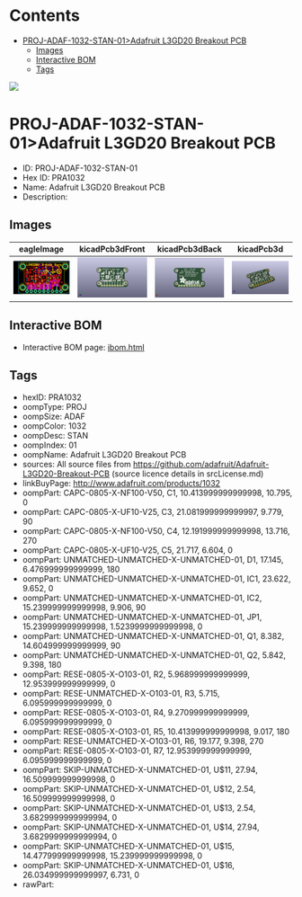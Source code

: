 



Contents
========

* [PROJ-ADAF-1032-STAN-01>Adafruit L3GD20 Breakout PCB](#proj-adaf-1032-stan-01adafruit-l3gd20-breakout-pcb)
	* [Images](#images)
	* [Interactive BOM](#interactive-bom)
	* [Tags](#tags)
  
![][im]
# PROJ-ADAF-1032-STAN-01>Adafruit L3GD20 Breakout PCB

- ID: PROJ-ADAF-1032-STAN-01
- Hex ID: PRA1032
- Name: Adafruit L3GD20 Breakout PCB
- Description: 

## Images
  
  

|eagleImage|kicadPcb3dFront|kicadPcb3dBack|kicadPcb3d|
| :---: | :---: | :---: | :---: |
|[![eagleImage](eagleImage_140.png)](eagleImage_600.png)|[![kicadPcb3dFront](kicadPcb3dFront_140.png)](kicadPcb3dFront_600.png)|[![kicadPcb3dBack](kicadPcb3dBack_140.png)](kicadPcb3dBack_600.png)|[![kicadPcb3d](kicadPcb3d_140.png)](kicadPcb3d_600.png)|

## Interactive BOM

- Interactive BOM page: [ibom.html](kicad/bom/ibom.html)

## Tags

- hexID: PRA1032
- oompType: PROJ
- oompSize: ADAF
- oompColor: 1032
- oompDesc: STAN
- oompIndex: 01
- oompName: Adafruit L3GD20 Breakout PCB
- sources: All source files from https://github.com/adafruit/Adafruit-L3GD20-Breakout-PCB (source licence details in srcLicense.md)
- linkBuyPage: http://www.adafruit.com/products/1032
- oompPart: CAPC-0805-X-NF100-V50, C1, 10.413999999999998, 10.795, 0
- oompPart: CAPC-0805-X-UF10-V25, C3, 21.081999999999997, 9.779, 90
- oompPart: CAPC-0805-X-NF100-V50, C4, 12.191999999999998, 13.716, 270
- oompPart: CAPC-0805-X-UF10-V25, C5, 21.717, 6.604, 0
- oompPart: UNMATCHED-UNMATCHED-X-UNMATCHED-01, D1, 17.145, 6.476999999999999, 180
- oompPart: UNMATCHED-UNMATCHED-X-UNMATCHED-01, IC1, 23.622, 9.652, 0
- oompPart: UNMATCHED-UNMATCHED-X-UNMATCHED-01, IC2, 15.239999999999998, 9.906, 90
- oompPart: UNMATCHED-UNMATCHED-X-UNMATCHED-01, JP1, 15.239999999999998, 1.5239999999999998, 0
- oompPart: UNMATCHED-UNMATCHED-X-UNMATCHED-01, Q1, 8.382, 14.604999999999999, 90
- oompPart: UNMATCHED-UNMATCHED-X-UNMATCHED-01, Q2, 5.842, 9.398, 180
- oompPart: RESE-0805-X-O103-01, R2, 5.968999999999999, 12.953999999999999, 0
- oompPart: RESE-UNMATCHED-X-O103-01, R3, 5.715, 6.095999999999999, 0
- oompPart: RESE-0805-X-O103-01, R4, 9.270999999999999, 6.095999999999999, 0
- oompPart: RESE-0805-X-O103-01, R5, 10.413999999999998, 9.017, 180
- oompPart: RESE-UNMATCHED-X-O103-01, R6, 19.177, 9.398, 270
- oompPart: RESE-0805-X-O103-01, R7, 12.953999999999999, 6.095999999999999, 0
- oompPart: SKIP-UNMATCHED-X-UNMATCHED-01, U$11, 27.94, 16.509999999999998, 0
- oompPart: SKIP-UNMATCHED-X-UNMATCHED-01, U$12, 2.54, 16.509999999999998, 0
- oompPart: SKIP-UNMATCHED-X-UNMATCHED-01, U$13, 2.54, 3.6829999999999994, 0
- oompPart: SKIP-UNMATCHED-X-UNMATCHED-01, U$14, 27.94, 3.6829999999999994, 0
- oompPart: SKIP-UNMATCHED-X-UNMATCHED-01, U$15, 14.477999999999998, 15.239999999999998, 0
- oompPart: SKIP-UNMATCHED-X-UNMATCHED-01, U$16, 26.034999999999997, 6.731, 0
- rawPart: 



[im]: kicadPcb3d_450.png
